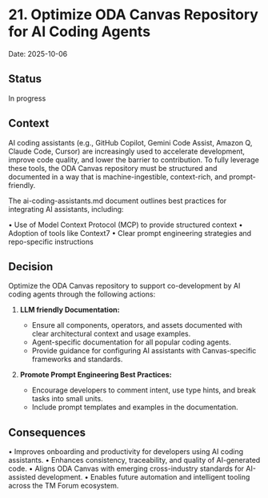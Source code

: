 # 21. Optimize ODA Canvas Repository for AI Coding Agents

Date: 2025-10-06

## Status

In progress

## Context

AI coding assistants (e.g., GitHub Copilot, Gemini Code Assist, Amazon Q, Claude Code, Cursor) are increasingly used to accelerate development, improve code quality, and lower the barrier to contribution. To fully leverage these tools, the ODA Canvas repository must be structured and documented in a way that is machine-ingestible, context-rich, and prompt-friendly.

The ai-coding-assistants.md document outlines best practices for integrating AI assistants, including:

• Use of Model Context Protocol (MCP) to provide structured context
• Adoption of tools like Context7
• Clear prompt engineering strategies and repo-specific instructions

## Decision

Optimize the ODA Canvas repository to support co-development by AI coding agents through the following actions:

1. **LLM friendly Documentation:**
   - Ensure all components, operators, and assets documented with clear architectural context and usage examples.
   - Agent-specific documentation for all popular coding agents.
   - Provide guidance for configuring AI assistants with Canvas-specific frameworks and standards.

2. **Promote Prompt Engineering Best Practices:**
   - Encourage developers to comment intent, use type hints, and break tasks into small units.
   - Include prompt templates and examples in the documentation.

## Consequences

• Improves onboarding and productivity for developers using AI coding assistants.
• Enhances consistency, traceability, and quality of AI-generated code.
• Aligns ODA Canvas with emerging cross-industry standards for AI-assisted development.
• Enables future automation and intelligent tooling across the TM Forum ecosystem.
